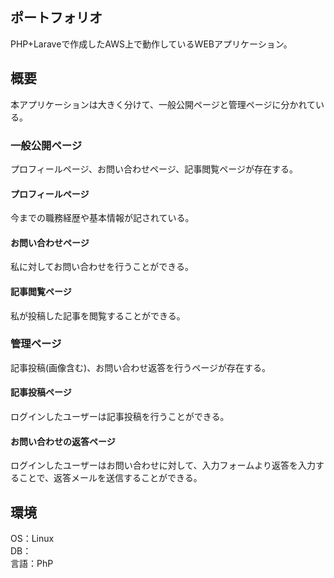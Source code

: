 ## ポートフォリオ
PHP+Laraveで作成したAWS上で動作しているWEBアプリケーション。

## 概要
本アプリケーションは大きく分けて、一般公開ページと管理ページに分かれている。
### 一般公開ページ
プロフィールページ、お問い合わせページ、記事閲覧ページが存在する。
#### プロフィールページ
今までの職務経歴や基本情報が記されている。
#### お問い合わせページ
私に対してお問い合わせを行うことができる。
#### 記事閲覧ページ
私が投稿した記事を閲覧することができる。
### 管理ページ
記事投稿(画像含む)、お問い合わせ返答を行うページが存在する。
#### 記事投稿ページ
ログインしたユーザーは記事投稿を行うことができる。
#### お問い合わせの返答ページ
ログインしたユーザーはお問い合わせに対して、入力フォームより返答を入力することで、返答メールを送信することができる。

## 環境
OS：Linux <br>
DB： <br>
言語：PhP <br> 


